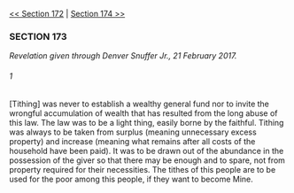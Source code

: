 [<< Section 172](Section%20172.md)  |  [Section 174 >>](Section%20174.md)

### SECTION 173

*Revelation given through Denver Snuffer Jr., 21 February 2017.*

###### 1
[Tithing] was never to establish a wealthy general fund nor to invite the wrongful accumulation of wealth that has resulted from the long abuse of this law. The law was to be a light thing, easily borne by the faithful. Tithing was always to be taken from surplus (meaning unnecessary excess property) and increase (meaning what remains after all costs of the household have been paid). It was to be drawn out of the abundance in the possession of the giver so that there may be enough and to spare, not from property required for their necessities. The tithes of this people are to be used for the poor among this people, if they want to become Mine.